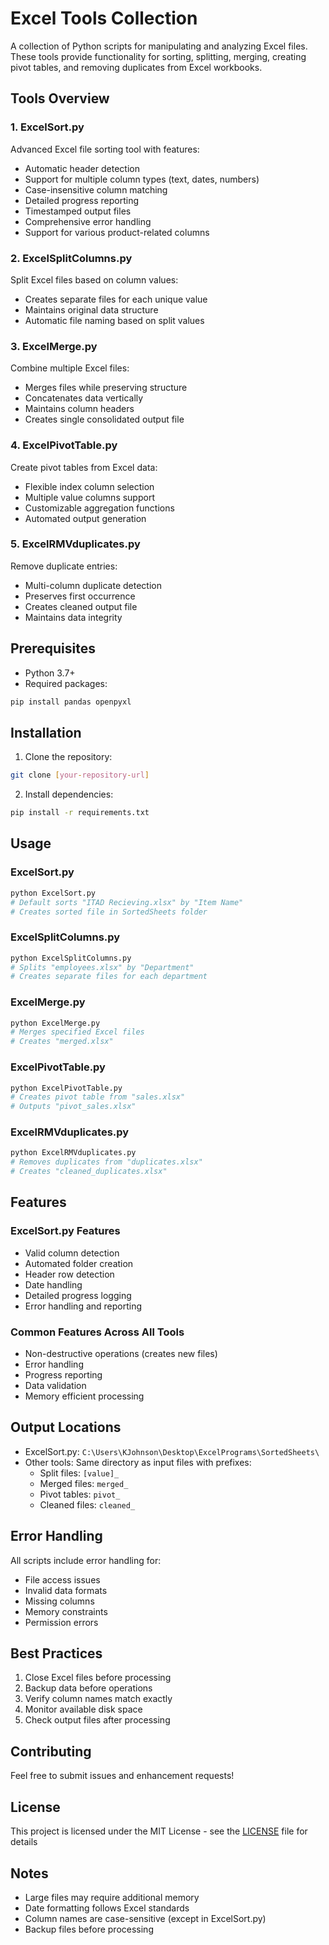 # Excel Tools Collection

A collection of Python scripts for manipulating and analyzing Excel files. These tools provide functionality for sorting, splitting, merging, creating pivot tables, and removing duplicates from Excel workbooks.

## Tools Overview

### 1. ExcelSort.py
Advanced Excel file sorting tool with features:
- Automatic header detection
- Support for multiple column types (text, dates, numbers)
- Case-insensitive column matching
- Detailed progress reporting
- Timestamped output files
- Comprehensive error handling
- Support for various product-related columns

### 2. ExcelSplitColumns.py
Split Excel files based on column values:
- Creates separate files for each unique value
- Maintains original data structure
- Automatic file naming based on split values

### 3. ExcelMerge.py
Combine multiple Excel files:
- Merges files while preserving structure
- Concatenates data vertically
- Maintains column headers
- Creates single consolidated output file

### 4. ExcelPivotTable.py
Create pivot tables from Excel data:
- Flexible index column selection
- Multiple value columns support
- Customizable aggregation functions
- Automated output generation

### 5. ExcelRMVduplicates.py
Remove duplicate entries:
- Multi-column duplicate detection
- Preserves first occurrence
- Creates cleaned output file
- Maintains data integrity

## Prerequisites

- Python 3.7+
- Required packages:
```bash
pip install pandas openpyxl
```

## Installation

1. Clone the repository:
```bash
git clone [your-repository-url]
```

2. Install dependencies:
```bash
pip install -r requirements.txt
```

## Usage

### ExcelSort.py
```python
python ExcelSort.py
# Default sorts "ITAD Recieving.xlsx" by "Item Name"
# Creates sorted file in SortedSheets folder
```

### ExcelSplitColumns.py
```python
python ExcelSplitColumns.py
# Splits "employees.xlsx" by "Department"
# Creates separate files for each department
```

### ExcelMerge.py
```python
python ExcelMerge.py
# Merges specified Excel files
# Creates "merged.xlsx"
```

### ExcelPivotTable.py
```python
python ExcelPivotTable.py
# Creates pivot table from "sales.xlsx"
# Outputs "pivot_sales.xlsx"
```

### ExcelRMVduplicates.py
```python
python ExcelRMVduplicates.py
# Removes duplicates from "duplicates.xlsx"
# Creates "cleaned_duplicates.xlsx"
```

## Features

### ExcelSort.py Features
- Valid column detection
- Automated folder creation
- Header row detection
- Date handling
- Detailed progress logging
- Error handling and reporting

### Common Features Across All Tools
- Non-destructive operations (creates new files)
- Error handling
- Progress reporting
- Data validation
- Memory efficient processing

## Output Locations

- ExcelSort.py: `C:\Users\KJohnson\Desktop\ExcelPrograms\SortedSheets\`
- Other tools: Same directory as input files with prefixes:
  - Split files: `[value]_`
  - Merged files: `merged_`
  - Pivot tables: `pivot_`
  - Cleaned files: `cleaned_`

## Error Handling

All scripts include error handling for:
- File access issues
- Invalid data formats
- Missing columns
- Memory constraints
- Permission errors

## Best Practices

1. Close Excel files before processing
2. Backup data before operations
3. Verify column names match exactly
4. Monitor available disk space
5. Check output files after processing

## Contributing

Feel free to submit issues and enhancement requests!

## License

This project is licensed under the MIT License - see the [LICENSE](LICENSE) file for details

## Notes

- Large files may require additional memory
- Date formatting follows Excel standards
- Column names are case-sensitive (except in ExcelSort.py)
- Backup files before processing
